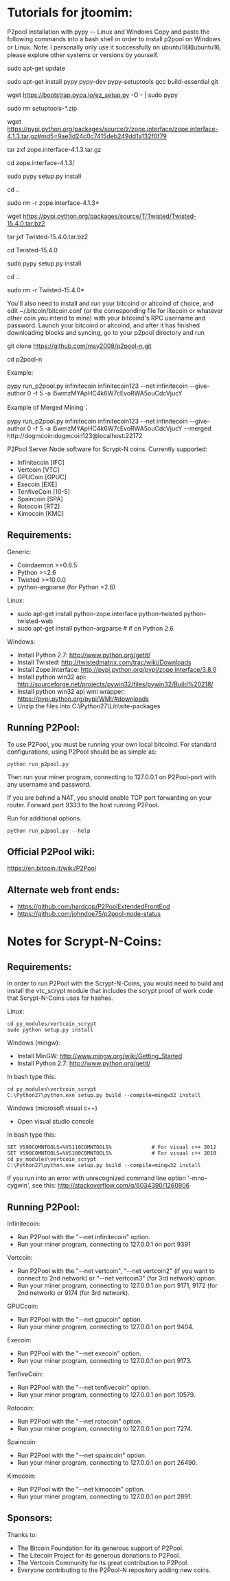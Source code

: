 Tutorials for jtoomim:
=========================

P2pool installation with pypy -- Linux and Windows
Copy and paste the following commands into a bash shell in order to install p2pool on Windows or Linux.
Note: I personally only use it successfully on ubuntu18和ubuntu16, please explore other systems or versions by yourself.

sudo apt-get update

sudo apt-get install pypy pypy-dev pypy-setuptools gcc build-essential git

wget https://bootstrap.pypa.io/ez_setup.py -O - | sudo pypy

sudo rm setuptools-*.zip

wget https://pypi.python.org/packages/source/z/zope.interface/zope.interface-4.1.3.tar.gz#md5=9ae3d24c0c7415deb249dd1a132f0f79

tar zxf zope.interface-4.1.3.tar.gz

cd zope.interface-4.1.3/

sudo pypy setup.py install

cd ..

sudo rm -r zope.interface-4.1.3*

wget https://pypi.python.org/packages/source/T/Twisted/Twisted-15.4.0.tar.bz2

tar jxf Twisted-15.4.0.tar.bz2

cd Twisted-15.4.0

sudo pypy setup.py install

cd ..

sudo rm -r Twisted-15.4.0*

You'll also need to install and run your bitcoind or altcoind of choice, and edit ~/.bitcoin/bitcoin.conf (or the corresponding file for litecoin or whatever other coin you intend to mine) with your bitcoind's RPC username and password. Launch your bitcoind or altcoind, and after it has finished downloading blocks and syncing, go to your p2pool directory and run

git clone https://github.com/msy2008/p2pool-n.git

cd p2pool-n

Example:

pypy run_p2pool.py infinitecoin infinitecoin123 --net infinitecoin --give-author 0 -f 5 -a i5wmzMYApHC4k6W7cEvoRWA5ouCdcVjucY

Example of Merged Mining：

pypy run_p2pool.py infinitecoin infinitecoin123 --net infinitecoin --give-author 0 -f 5 -a i5wmzMYApHC4k6W7cEvoRWA5ouCdcVjucY --merged http://dogmcoin:dogmcoin123@localhost:22172














P2Pool Server Node software for Scrypt-N coins. Currently supported:
* Infinitecoin [IFC]
* Vertcoin [VTC]
* GPUCoin [GPUC]
* Execoin [EXE]
* TenfiveCoin [10-5]
* Spaincoin [SPA]
* Rotocoin [RT2]
* Kimocoin [KMC]


Requirements:
-------------------------
Generic:
* Coindaemon >=0.8.5
* Python >=2.6
* Twisted >=10.0.0
* python-argparse (for Python =2.6)

Linux:
* sudo apt-get install python-zope.interface python-twisted python-twisted-web
* sudo apt-get install python-argparse # if on Python 2.6

Windows:
* Install Python 2.7: http://www.python.org/getit/
* Install Twisted: http://twistedmatrix.com/trac/wiki/Downloads
* Install Zope.Interface: http://pypi.python.org/pypi/zope.interface/3.8.0
* Install python win32 api: http://sourceforge.net/projects/pywin32/files/pywin32/Build%20218/
* Install python win32 api wmi wrapper: https://pypi.python.org/pypi/WMI/#downloads
* Unzip the files into C:\Python27\Lib\site-packages


Running P2Pool:
-------------------------
To use P2Pool, you must be running your own local bitcoind. For standard
configurations, using P2Pool should be as simple as:

    python run_p2pool.py

Then run your miner program, connecting to 127.0.0.1 on P2Pool-port with any
username and password.

If you are behind a NAT, you should enable TCP port forwarding on your
router. Forward port 9333 to the host running P2Pool.

Run for additional options.

    python run_p2pool.py --help


Official P2Pool wiki:
-------------------------
https://en.bitcoin.it/wiki/P2Pool


Alternate web front ends:
-------------------------
* https://github.com/hardcpp/P2PoolExtendedFrontEnd
* https://github.com/johndoe75/p2pool-node-status


Notes for Scrypt-N-Coins:
=========================

Requirements:
-------------------------
In order to run P2Pool with the Scrypt-N-Coins, you would need to build and install the
vtc_scrypt module that includes the scrypt proof of work code that Scrypt-N-Coins uses for hashes.

Linux:

    cd py_modules/vertcoin_scrypt
    sudo python setup.py install

Windows (mingw):
* Install MinGW: http://www.mingw.org/wiki/Getting_Started
* Install Python 2.7: http://www.python.org/getit/

In bash type this:

    cd py_modules\vertcoin_scrypt
    C:\Python27\python.exe setup.py build --compile=mingw32 install

Windows (microsoft visual c++)
* Open visual studio console

In bash type this:

    SET VS90COMNTOOLS=%VS110COMNTOOLS%	           # For visual c++ 2012
    SET VS90COMNTOOLS=%VS100COMNTOOLS%             # For visual c++ 2010
    cd py_modules\vertcoin_scrypt
    C:\Python27\python.exe setup.py build --compile=mingw32 install

If you run into an error with unrecognized command line option '-mno-cygwin', see this:
http://stackoverflow.com/q/6034390/1260906


Running P2Pool:
-------------------------
Infinitecoin: 
* Run P2Pool with the "--net infinitecoin" option.
* Run your miner program, connecting to 127.0.0.1 on port 9391

Vertcoin: 
* Run P2Pool with the "--net vertcoin", "--net vertcoin2" (if you want to connect to 2nd network) or "--net vertcoin3" (for 3rd network) option.
* Run your miner program, connecting to 127.0.0.1 on port 9171, 9172 (for 2nd network) or 9174 (for 3rd network).

GPUCcoin: 
* Run P2Pool with the "--net gpucoin" option.
* Run your miner program, connecting to 127.0.0.1 on port 9404.

Execoin: 
* Run P2Pool with the "--net execoin" option.
* Run your miner program, connecting to 127.0.0.1 on port 9173.

TenfiveCoin: 
* Run P2Pool with the "--net tenfivecoin" option.
* Run your miner program, connecting to 127.0.0.1 on port 10579.

Rotocoin: 
* Run P2Pool with the "--net rotocoin" option.
* Run your miner program, connecting to 127.0.0.1 on port 7274.

Spaincoin: 
* Run P2Pool with the "--net spaincoin" option.
* Run your miner program, connecting to 127.0.0.1 on port 26490.

Kimocoin:
* Run P2Pool with the "--net kimocoin" option.
* Run your miner program, connecting to 127.0.0.1 on port 2891.


Sponsors:
-------------------------

Thanks to:
* The Bitcoin Foundation for its generous support of P2Pool.
* The Litecoin Project for its generous donations to P2Pool.
* The Vertcoin Community for its great contribution to P2Pool.
* Everyone contributing to the P2Pool-N repository adding new coins.

